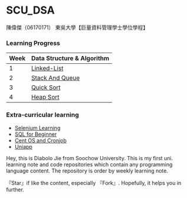 # SCU_DSA

陳偉傑（06170171）
東吳大學【巨量資料管理學士學位學程】

### Learning Progress
| Week  | Data Structure & Algorithm |
| ------------- | ------------- |
| 1  | [Linked-List](https://github.com/sefx5ever/SCU_DSA/tree/master/Week_1)  |
| 2  | [Stack And Queue](https://github.com/sefx5ever/SCU_DSA/tree/master/Week_2)  |
| 3  | [Quick Sort](https://github.com/sefx5ever/SCU_DSA/tree/master/Week_3)  |
| 4  | [Heap Sort](https://github.com/sefx5ever/SCU_DSA/tree/master/Week_4)  |

### Extra-curricular learning
* [Selenium Learning](https://hackmd.io/@9CYR6Dt4Spaq5KQt88pXvg/ryBnJPwdr)
* [SQL for Beginner](https://hackmd.io/@9CYR6Dt4Spaq5KQt88pXvg/rkNG5vLwB)
* [Cent OS and Cronjob](https://hackmd.io/@9CYR6Dt4Spaq5KQt88pXvg/r1Qesa1uS)
* [Uniapp](https://hackmd.io/@9CYR6Dt4Spaq5KQt88pXvg/SJeW85FgB)

Hey, this is Diabolo Jie from Soochow University.
This is my first uni. learning note and code repositories which contain any programming language content.
The repository is order by weekly learning note.

『Star』if like the content, especially 『Fork』.
Hopefully, it helps you in further.
